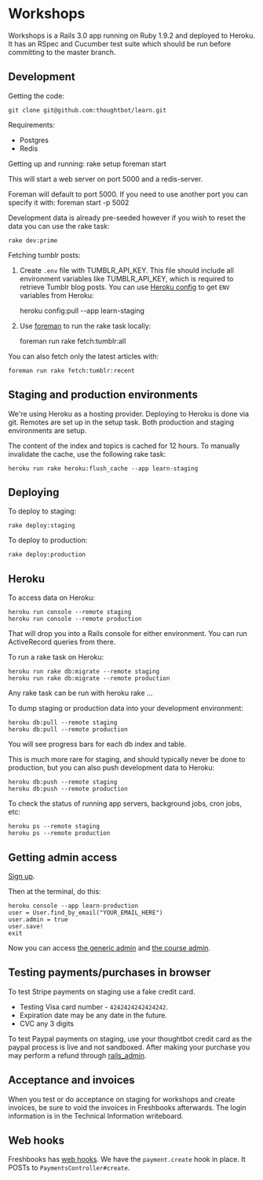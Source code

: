 Workshops
========

Workshops is a Rails 3.0 app running on Ruby 1.9.2 and deployed to Heroku. It
has an RSpec and Cucumber test suite which should be run before committing to
the master branch.

Development
-----------

Getting the code:

    git clone git@github.com:thoughtbot/learn.git

Requirements:

* Postgres
* Redis

Getting up and running:
    rake setup
    foreman start

This will start a web server on port 5000 and a redis-server.

Foreman will default to port 5000.  If you need to use another port you can specify it with:
    foreman start -p 5002

Development data is already pre-seeded however if you wish to reset the data you can use the rake task:

    rake dev:prime

Fetching tumblr posts:

1. Create `.env` file with TUMBLR_API_KEY.
   This file should include all environment variables like TUMBLR_API_KEY, which is required to retrieve Tumblr blog posts. You can use [Heroku config](https://github.com/ddollar/heroku-config) to get `ENV` variables from Heroku:

    heroku config:pull --app learn-staging

2. Use [foreman](http://ddollar.github.com/foreman/) to run the rake task locally:

    foreman run rake fetch:tumblr:all

You can also fetch only the latest articles with:

    foreman run rake fetch:tumblr:recent

Staging and production environments
-----------------------------------

We're using Heroku as a hosting provider. Deploying to Heroku is done via git.  Remotes are set up in the setup task.  Both production and staging environments are setup.

The content of the index and topics is cached for 12 hours. To manually invalidate the cache, use the following rake task:

    heroku run rake heroku:flush_cache --app learn-staging

Deploying
---------

To deploy to staging:

    rake deploy:staging

To deploy to production:

    rake deploy:production

Heroku
------

To access data on Heroku:

    heroku run console --remote staging
    heroku run console --remote production

That will drop you into a Rails console for either environment. You can run ActiveRecord queries from there.

To run a rake task on Heroku:

    heroku run rake db:migrate --remote staging
    heroku run rake db:migrate --remote production

Any rake task can be run with heroku rake ...

To dump staging or production data into your development environment:

    heroku db:pull --remote staging
    heroku db:pull --remote production

You will see progress bars for each db index and table.

This is much more rare for staging, and should typically never be done to production, but you can also push development data to Heroku:

    heroku db:push --remote staging
    heroku db:push --remote production

To check the status of running app servers, background jobs, cron jobs, etc:

    heroku ps --remote staging
    heroku ps --remote production

Getting admin access
--------------------

[Sign up](http://learn.thoughtbot.com/sign_up).

Then at the terminal, do this:

    heroku console --app learn-production
    user = User.find_by_email("YOUR_EMAIL_HERE")
    user.admin = true
    user.save!
    exit

Now you can access [the generic admin](http://learn.thoughtbot.com/new_admin) and [the course admin](http://learn.thoughtbot.com/admin).

Testing payments/purchases in browser
-------------------------------------

To test Stripe payments on staging use a fake credit card.

* Testing Visa card number - `4242424242424242`.
* Expiration date may be any date in the future.
* CVC any 3 digits

To test Paypal payments on staging, use your thoughtbot credit card as the paypal process is live and not sandboxed. After making your purchase you may perform a refund through [rails_admin](http://learn-staging.herokuapp.com/new_admin/purchase).

Acceptance and invoices
-----------------------

When you test or do acceptance on staging for workshops and create invoices, be 
sure to void the invoices in Freshbooks afterwards.  The login information is 
in the Technical Information writeboard.

Web hooks
---------

Freshbooks has [web hooks](http://developers.freshbooks.com/webhooks/). We have
the `payment.create` hook in place. It POSTs to `PaymentsController#create`.
